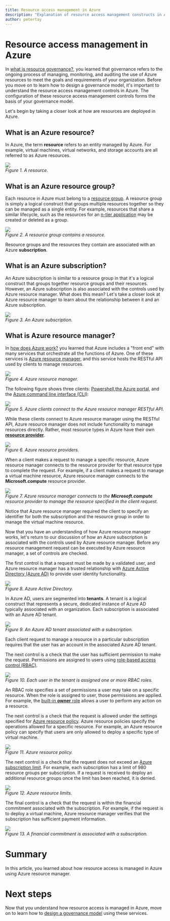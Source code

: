 ```yaml
---
title: Resource access management in Azure
description: "Explanation of resource access management constructs in Azure: Azure resource manager, subscriptions, resource groups, and resources"
author: petertay
---
```


# Resource access management in Azure

In [what is resource governance?](governance-explainer.md), you learned that governance refers to the ongoing process of managing, monitoring, and auditing the use of Azure resources to meet the goals and requirements of your organization. Before you move on to learn how to design a governance model, it's important to understand the resource access management controls in Azure. The configuration of these resource access management controls forms the basis of your governance model.

Let's begin by taking a closer look at how are resources are deployed in Azure. 

## What is an Azure resource?

In Azure, the term **resource** refers to an entity managed by Azure. For example, virtual machines, virtual networks, and storage accounts are all referred to as Azure resources.

![](../_images/governance-1-9.png)   
*Figure 1. A resource.*

## What is an Azure resource group?

Each resource in Azure must belong to a [resource group](/azure/azure-resource-manager/resource-group-overview#resource-groups). A resource group is simply a logical construct that groups multiple resources together so they can be managed as a single entity. For example, resources that share a similar lifecycle, such as the resources for an [n-tier application](/azure/architecture/guide/architecture-styles/n-tier) may be created or deleted as a group. 

![](../_images/governance-1-10.png)   
*Figure 2. A resource group contains a resource.* 

Resource groups and the resources they contain are associated with an Azure **subscription**. 

## What is an Azure subscription?

An Azure subscription is similar to a resource group in that it's a logical construct that groups together resource groups and their resources. However, an Azure subscription is also associated with the controls used by Azure resource manager. What does this mean? Let's take a closer look at Azure resource manager to learn about the relationship between it and an Azure subscription.

![](../_images/governance-1-11.png)   
*Figure 3. An Azure subscription.*

## What is Azure resource manager?

In [how does Azure work?](azure-explainer.md) you learned that Azure includes a "front end" with many services that orchestrate all the functions of Azure. One of these services is [Azure resource manager](/azure/azure-resource-manager/), and this service hosts the RESTful API used by clients to manage resources. 

![](../_images/governance-1-12.png)   
*Figure 4. Azure resource manager.*

The following figure shows three clients: [Powershell](/powershell/azure/overview),[the Azure portal](https://portal.azure.com), and the [Azure command line interface (CLI)](/cli/azure):

![](../_images/governance-1-13.png)   
*Figure 5. Azure clients connect to the Azure resource manager RESTful API.*

While these clients connect to Azure resource manager using the RESTful API, Azure resource manager does not include functionality to manage resources directly. Rather, most resource types in Azure have their own [**resource provider**](/azure/azure-resource-manager/resource-group-overview#terminology). 

![](../_images/governance-1-14.png)   
*Figure 6. Azure resource providers.*

When a client makes a request to manage a specific resource, Azure resource manager connects to the resource provider for that resource type to complete the request. For example, if a client makes a request to manage a virtual machine resource, Azure resource manager connects to the **Microsoft.compute** resource provider. 

![](../_images/governance-1-15.png)   
*Figure 7. Azure resource manager connects to the **Microsoft.compute** resource provider to manage the resource specified in the client request.*

Notice that Azure resource manager required the client to specify an identifier for both the subscription and the resource group in order to manage the virtual machine resource. 

Now that you have an understanding of how Azure resource manager works, let's return to our discussion of how an Azure subscription is associated with the controls used by Azure resource manager. Before any resource management request can be executed by Azure resource manager, a set of controls are checked. 

The first control is that a request must be made by a validated user, and Azure resource manager has a trusted relationship with [Azure Active Directory (Azure AD)](/azure/active-directory/) to provide user identity functionality.

![](../_images/governance-1-16.png)   
*Figure 8. Azure Active Directory.*

In Azure AD, users are segmented into **tenants**. A tenant is a logical construct that represents a secure, dedicated instance of Azure AD typically associated with an organization. Each subscription is associated with an Azure AD tenant.

![](../_images/governance-1-17.png)   
*Figure 9. An Azure AD tenant associated with a subscription.*

Each client request to manage a resource in a particular subscription requires that the user has an account in the associated Azure AD tenant. 

The next control is a check that the user has sufficient permission to make the request. Permissions are assigned to users using [role-based access control (RBAC)](/azure/role-based-access-control/).

![](../_images/governance-1-18.png)   
*Figure 10. Each user in the tenant is assigned one or more RBAC roles.*

An RBAC role specifies a set of permissions a user may take on a specific resource. When the role is assigned to user, those permissions are applied. For example, the [built-in **owner** role](/azure/role-based-access-control/built-in-roles#owner) allows a user to perform any action on a resource.

The next control is a check that the request is allowed under the settings specified for [Azure resource policy](/azure/azure-policy/). Azure resource policies specify the operations allowed for a specific resource. For example, an Azure resource policy can specify that users are only allowed to deploy a specific type of virtual machine.

![](../_images/governance-1-19.png)   
*Figure 11. Azure resource policy.*

The next control is a check that the request does not exceed an [Azure subscription limit](/azure/azure-subscription-service-limits). For example, each subscription has a limit of 980 resource groups per subscription. If a request is received to deploy an additional resource groups once the limit has been reached, it is denied.

![](../_images/governance-1-20.png)   
*Figure 12. Azure resource limits.* 

The final control is a check that the request is within the financial commitment associated with the subscription. For example, if the request is to deploy a virtual machine, Azure resource manager verifies that the subscription has sufficient payment information.

![](../_images/governance-1-21.png)   
*Figure 13. A financial commitment is associated with a subscription.*

# Summary

In this article, you learned about how resource access is managed in Azure using Azure resource manager.

# Next steps

Now that you understand how resource access is managed in Azure, move on to learn how to [design a governance model](governance-how-to.md) using these services.